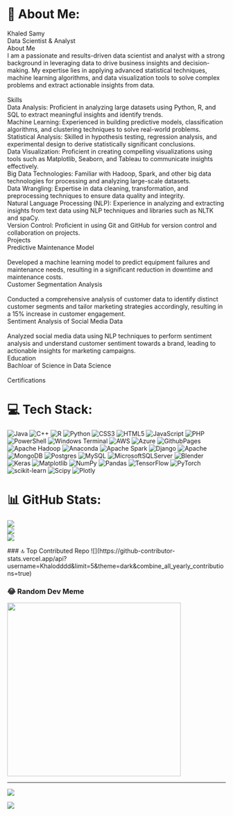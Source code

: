 # 💫 About Me:
Khaled Samy<br>Data Scientist & Analyst<br>About Me<br>I am a passionate and results-driven data scientist and analyst with a strong background in leveraging data to drive business insights and decision-making. My expertise lies in applying advanced statistical techniques, machine learning algorithms, and data visualization tools to solve complex problems and extract actionable insights from data.<br><br>Skills<br>Data Analysis: Proficient in analyzing large datasets using Python, R, and SQL to extract meaningful insights and identify trends.<br>Machine Learning: Experienced in building predictive models, classification algorithms, and clustering techniques to solve real-world problems.<br>Statistical Analysis: Skilled in hypothesis testing, regression analysis, and experimental design to derive statistically significant conclusions.<br>Data Visualization: Proficient in creating compelling visualizations using tools such as Matplotlib, Seaborn, and Tableau to communicate insights effectively.<br>Big Data Technologies: Familiar with Hadoop, Spark, and other big data technologies for processing and analyzing large-scale datasets.<br>Data Wrangling: Expertise in data cleaning, transformation, and preprocessing techniques to ensure data quality and integrity.<br>Natural Language Processing (NLP): Experience in analyzing and extracting insights from text data using NLP techniques and libraries such as NLTK and spaCy.<br>Version Control: Proficient in using Git and GitHub for version control and collaboration on projects.<br>Projects<br>Predictive Maintenance Model<br><br>Developed a machine learning model to predict equipment failures and maintenance needs, resulting in a significant reduction in downtime and maintenance costs.<br>Customer Segmentation Analysis<br><br>Conducted a comprehensive analysis of customer data to identify distinct customer segments and tailor marketing strategies accordingly, resulting in a 15% increase in customer engagement.<br>Sentiment Analysis of Social Media Data<br><br>Analyzed social media data using NLP techniques to perform sentiment analysis and understand customer sentiment towards a brand, leading to actionable insights for marketing campaigns.<br>Education<br>Bachloar of Science in Data Science <br><br>Certifications<br>


# 💻 Tech Stack:
![Java](https://img.shields.io/badge/java-%23ED8B00.svg?style=for-the-badge&logo=openjdk&logoColor=white) ![C++](https://img.shields.io/badge/c++-%2300599C.svg?style=for-the-badge&logo=c%2B%2B&logoColor=white) ![R](https://img.shields.io/badge/r-%23276DC3.svg?style=for-the-badge&logo=r&logoColor=white) ![Python](https://img.shields.io/badge/python-3670A0?style=for-the-badge&logo=python&logoColor=ffdd54) ![CSS3](https://img.shields.io/badge/css3-%231572B6.svg?style=for-the-badge&logo=css3&logoColor=white) ![HTML5](https://img.shields.io/badge/html5-%23E34F26.svg?style=for-the-badge&logo=html5&logoColor=white) ![JavaScript](https://img.shields.io/badge/javascript-%23323330.svg?style=for-the-badge&logo=javascript&logoColor=%23F7DF1E) ![PHP](https://img.shields.io/badge/php-%23777BB4.svg?style=for-the-badge&logo=php&logoColor=white) ![PowerShell](https://img.shields.io/badge/PowerShell-%235391FE.svg?style=for-the-badge&logo=powershell&logoColor=white) ![Windows Terminal](https://img.shields.io/badge/Windows%20Terminal-%234D4D4D.svg?style=for-the-badge&logo=windows-terminal&logoColor=white) ![AWS](https://img.shields.io/badge/AWS-%23FF9900.svg?style=for-the-badge&logo=amazon-aws&logoColor=white) ![Azure](https://img.shields.io/badge/azure-%230072C6.svg?style=for-the-badge&logo=microsoftazure&logoColor=white) ![GithubPages](https://img.shields.io/badge/github%20pages-121013?style=for-the-badge&logo=github&logoColor=white) ![Apache Hadoop](https://img.shields.io/badge/Apache%20Hadoop-66CCFF?style=for-the-badge&logo=apachehadoop&logoColor=black) ![Anaconda](https://img.shields.io/badge/Anaconda-%2344A833.svg?style=for-the-badge&logo=anaconda&logoColor=white) ![Apache Spark](https://img.shields.io/badge/Apache%20Spark-FDEE21?style=for-the-badge&logo=apachespark&logoColor=black) ![Django](https://img.shields.io/badge/django-%23092E20.svg?style=for-the-badge&logo=django&logoColor=white) ![Apache](https://img.shields.io/badge/apache-%23D42029.svg?style=for-the-badge&logo=apache&logoColor=white) ![MongoDB](https://img.shields.io/badge/MongoDB-%234ea94b.svg?style=for-the-badge&logo=mongodb&logoColor=white) ![Postgres](https://img.shields.io/badge/postgres-%23316192.svg?style=for-the-badge&logo=postgresql&logoColor=white) ![MySQL](https://img.shields.io/badge/mysql-%2300000f.svg?style=for-the-badge&logo=mysql&logoColor=white) ![MicrosoftSQLServer](https://img.shields.io/badge/Microsoft%20SQL%20Server-CC2927?style=for-the-badge&logo=microsoft%20sql%20server&logoColor=white) ![Blender](https://img.shields.io/badge/blender-%23F5792A.svg?style=for-the-badge&logo=blender&logoColor=white) ![Keras](https://img.shields.io/badge/Keras-%23D00000.svg?style=for-the-badge&logo=Keras&logoColor=white) ![Matplotlib](https://img.shields.io/badge/Matplotlib-%23ffffff.svg?style=for-the-badge&logo=Matplotlib&logoColor=black) ![NumPy](https://img.shields.io/badge/numpy-%23013243.svg?style=for-the-badge&logo=numpy&logoColor=white) ![Pandas](https://img.shields.io/badge/pandas-%23150458.svg?style=for-the-badge&logo=pandas&logoColor=white) ![TensorFlow](https://img.shields.io/badge/TensorFlow-%23FF6F00.svg?style=for-the-badge&logo=TensorFlow&logoColor=white) ![PyTorch](https://img.shields.io/badge/PyTorch-%23EE4C2C.svg?style=for-the-badge&logo=PyTorch&logoColor=white) ![scikit-learn](https://img.shields.io/badge/scikit--learn-%23F7931E.svg?style=for-the-badge&logo=scikit-learn&logoColor=white) ![Scipy](https://img.shields.io/badge/SciPy-%230C55A5.svg?style=for-the-badge&logo=scipy&logoColor=%white) ![Plotly](https://img.shields.io/badge/Plotly-%233F4F75.svg?style=for-the-badge&logo=plotly&logoColor=white)
# 📊 GitHub Stats:
![](https://github-readme-stats.vercel.app/api?username=Khalodddd&theme=dark&hide_border=false&include_all_commits=false&count_private=false)<br/>
![](https://github-readme-streak-stats.herokuapp.com/?user=Khalodddd&theme=dark&hide_border=false)<br/>
![](https://github-readme-stats.vercel.app/api/top-langs/?username=Khalodddd&theme=dark&hide_border=false&include_all_commits=false&count_private=false&layout=compact)

</a>
### 🔝 Top Contributed Repo
![](https://github-contributor-stats.vercel.app/api?username=Khalodddd&limit=5&theme=dark&combine_all_yearly_contributions=true)

### 😂 Random Dev Meme
<img src='https://randommeme-five.vercel.app/' style="height: 400px;"/>

---
[![](https://visitcount.itsvg.in/api?id=Khalodddd&icon=0&color=0)](https://visitcount.itsvg.in)

[![](https://visitcount.itsvg.in/api?id=Khalodddd&label=Cookies%20&color=10&icon=9&pretty=false)](https://visitcount.itsvg.in)

<!-- Proudly created with GPRM ( https://gprm.itsvg.in ) -->
